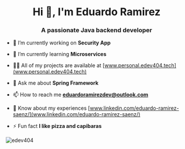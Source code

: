 <h1 align="center">Hi 👋, I'm Eduardo Ramirez</h1>
<h3 align="center">A passionate Java backend developer</h3>

- 🔭 I’m currently working on **Security App**

- 🌱 I’m currently learning **Microservices**

- 👨‍💻 All of my projects are available at [www.personal.edev404.tech](www.personal.edev404.tech)

- 💬 Ask me about **Spring Framework**

- 📫 How to reach me **eduardoramirezdev@outlook.com**

- 📄 Know about my experiences [www.linkedin.com/eduardo-ramirez-saenz/](www.linkedin.com/eduardo-ramirez-saenz/)

- ⚡ Fun fact **I like pizza and capibaras**

<p>&nbsp;<img align="center" src="https://github-readme-stats.vercel.app/api?username=edev404&show_icons=true&locale=en" alt="edev404" /></p>

